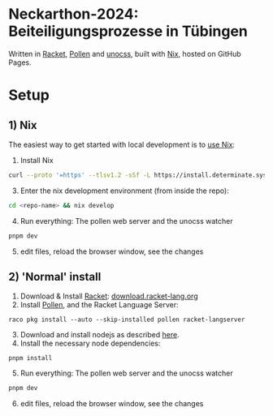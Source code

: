 # Neckarthon-2024: Beiteiligungsprozesse in Tübingen

Written in [Racket](https://racket-lang.org), [Pollen](https://pollenpub.com) and [unocss](https://unocss.dev), built with [Nix](https://nixos.org), hosted on GitHub Pages.

# Setup

## 1) Nix
The easiest way to get started with local development is to [use Nix](https://zero-to-nix.com/start/install):

1. Install Nix
```bash
curl --proto '=https' --tlsv1.2 -sSf -L https://install.determinate.systems/nix | sh -s -- install
```
3. Enter the nix development environment (from inside the repo):
```bash
cd <repo-name> && nix develop
```
4. Run everything: The pollen web server and the unocss watcher 
```bash
pnpm dev
```
5. edit files, reload the browser window, see the changes

## 2) 'Normal' install

1. Download & Install [Racket](https://racket-lang.org): [download.racket-lang.org](https://download.racket-lang.org)
2. Install [Pollen](https://pollenpub.com), and the Racket Language Server:
```shell
raco pkg install --auto --skip-installed pollen racket-langserver
```
3. Download and install nodejs as described [here](https://nodejs.org/en/download/package-manager).
4. Install the necessary node dependencies:
```shell
pnpm install
```
5. Run everything: The pollen web server and the unocss watcher 
```bash
pnpm dev
```
6. edit files, reload the browser window, see the changes
